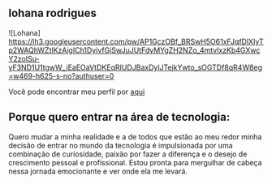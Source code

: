 
## lohana rodrigues

![Lohana] https://lh3.googleusercontent.com/pw/AP1GczOBf_BRSwH5O61xFJqfDlXIyTp2WAQhWZtlKzAjgICh1DyivfGjSwJuJUtFdyMYgZH2NZo_4mtvlxzKb4GXwcY2zoISu-yF3ND1U1tgwW_jEaEOaVtDKEqRIUDJBaxDylJTejkYwto_sOGTDf8qR4W8eg=w469-h625-s-no?authuser=0

Você pode encontrar meu perfil por [aqui](https://github.com/lohanarodrigues/lohanarodrigues)

## Porque quero entrar na área de tecnologia:

Quero mudar a minha realidade e a de todos que estão ao meu redor minha decisão de entrar no mundo da tecnologia é impulsionada por uma combinação de curiosidade, paixão por fazer a diferença e o desejo de crescimento pessoal e profissional. Estou pronta para mergulhar de cabeça nessa jornada emocionante e ver onde ela me levará.
